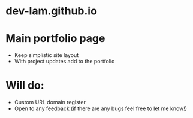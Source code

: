 # dev-lam.github.io

# Main portfolio page
* Keep simplistic site layout
* With project updates add to the portfolio


# Will do:
* Custom URL domain register
* Open to any feedback (if there are any bugs feel free to let me know!)
